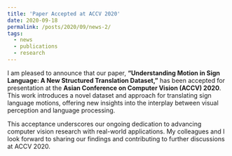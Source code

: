 ```yaml
---
title: 'Paper Accepted at ACCV 2020'
date: 2020-09-18
permalink: /posts/2020/09/news-2/
tags:
  - news
  - publications
  - research
---
```


I am pleased to announce that our paper, **“Understanding Motion in Sign Language: A New Structured Translation Dataset,”** has been accepted for presentation at the **Asian Conference on Computer Vision (ACCV) 2020**. This work introduces a novel dataset and approach for translating sign language motions, offering new insights into the interplay between visual perception and language processing.

This acceptance underscores our ongoing dedication to advancing computer vision research with real-world applications. My colleagues and I look forward to sharing our findings and contributing to further discussions at ACCV 2020.
